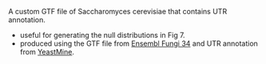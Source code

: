 A custom GTF file of Saccharomyces cerevisiae that contains UTR annotation.
- useful for generating the null distributions in Fig 7.
- produced using the GTF file from 
[Ensembl Fungi 34](https://bit.ly/2y0hYxg) and 
UTR annotation from [YeastMine](https://yeastmine.yeastgenome.org/yeastmine/begin.do).
